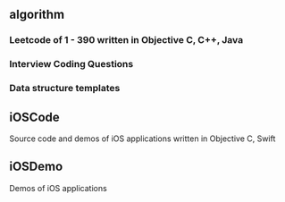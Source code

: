 ## algorithm

### Leetcode of 1 - 390 written in Objective C, C++, Java
### Interview Coding Questions
### Data structure templates

## iOSCode

Source code and demos of iOS applications written in Objective C, Swift

## iOSDemo

Demos of iOS applications
